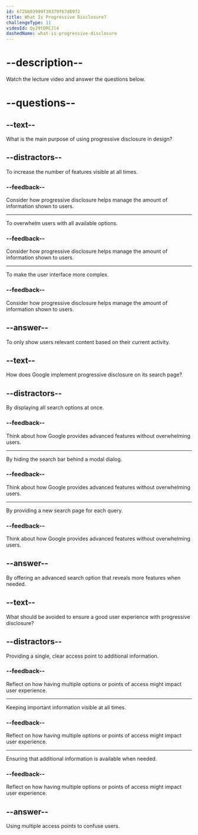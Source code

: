 ```yaml
---
id: 672bb03999f39379f67d8972
title: What Is Progressive Disclosure?
challengeType: 11
videoId: Qy29tDRCJl4
dashedName: what-is-progressive-disclosure
---
```


# --description--

Watch the lecture video and answer the questions below.

# --questions--

## --text--

What is the main purpose of using progressive disclosure in design?

## --distractors--

To increase the number of features visible at all times.

### --feedback--

Consider how progressive disclosure helps manage the amount of information shown to users.

---

To overwhelm users with all available options.

### --feedback--

Consider how progressive disclosure helps manage the amount of information shown to users.

---

To make the user interface more complex.

### --feedback--

Consider how progressive disclosure helps manage the amount of information shown to users.

## --answer--

To only show users relevant content based on their current activity.

## --text--

How does Google implement progressive disclosure on its search page?

## --distractors--

By displaying all search options at once.

### --feedback--

Think about how Google provides advanced features without overwhelming users.

---

By hiding the search bar behind a modal dialog.

### --feedback--

Think about how Google provides advanced features without overwhelming users.

---

By providing a new search page for each query.

### --feedback--

Think about how Google provides advanced features without overwhelming users.

## --answer--

By offering an advanced search option that reveals more features when needed.

## --text--

What should be avoided to ensure a good user experience with progressive disclosure?

## --distractors--

Providing a single, clear access point to additional information.

### --feedback--

Reflect on how having multiple options or points of access might impact user experience.

---

Keeping important information visible at all times.

### --feedback--

Reflect on how having multiple options or points of access might impact user experience.

---

Ensuring that additional information is available when needed.

### --feedback--

Reflect on how having multiple options or points of access might impact user experience.

## --answer--

Using multiple access points to confuse users.

